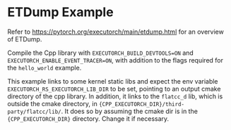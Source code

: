 
# ETDump Example

Refer to https://pytorch.org/executorch/main/etdump.html for an overview of ETDump.

Compile the Cpp library with `EXECUTORCH_BUILD_DEVTOOLS=ON` and `EXECUTORCH_ENABLE_EVENT_TRACER=ON`, with addition to the flags required for the `hello_world` example.

This example links to some kernel static libs and expect the env variable `EXECUTORCH_RS_EXECUTORCH_LIB_DIR` to be set, pointing to an output cmake directory of the cpp library. In addition, it links to the `flatcc_d` lib, which is outside the cmake directory, in `{CPP_EXECUTORCH_DIR}/third-party/flatcc/lib/`. It does so by assuming the cmake dir is in the `{CPP_EXECUTORCH_DIR}` directory. Change it if necessary.

